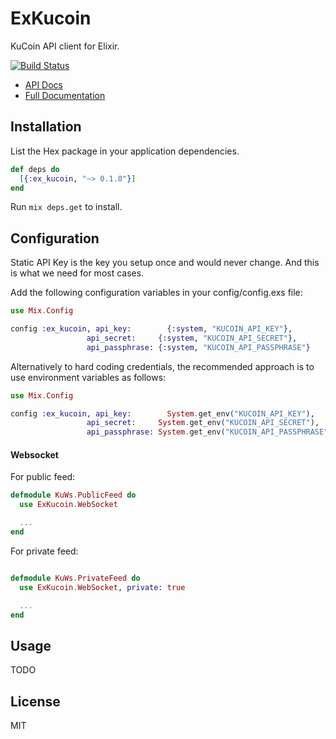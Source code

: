 # ExKucoin

KuCoin API client for Elixir.

[![Build Status](https://travis-ci.com/yurikoval/ex_kucoin.svg?branch=master)](https://travis-ci.com/yurikoval/ex_kucoin)

- [API Docs](https://docs.kucoin.com/)
- [Full Documentation](https://hexdocs.pm/ex_kucoin/ExKucoin.html)

## Installation

List the Hex package in your application dependencies.

```elixir
def deps do
  [{:ex_kucoin, "~> 0.1.0"}]
end
```

Run `mix deps.get` to install.

## Configuration

Static API Key is the key you setup once and would never change. And this is what we need for most cases.

Add the following configuration variables in your config/config.exs file:

```elixir
use Mix.Config

config :ex_kucoin, api_key:        {:system, "KUCOIN_API_KEY"},
                 api_secret:     {:system, "KUCOIN_API_SECRET"},
                 api_passphrase: {:system, "KUCOIN_API_PASSPHRASE"}
```

Alternatively to hard coding credentials, the recommended approach is
to use environment variables as follows:

```elixir
use Mix.Config

config :ex_kucoin, api_key:        System.get_env("KUCOIN_API_KEY"),
                 api_secret:     System.get_env("KUCOIN_API_SECRET"),
                 api_passphrase: System.get_env("KUCOIN_API_PASSPHRASE")
```

#### Websocket

For public feed:

```elixir
defmodule KuWs.PublicFeed do
  use ExKucoin.WebSocket

  ...
end
```

For private feed:
```elixir

defmodule KuWs.PrivateFeed do
  use ExKucoin.WebSocket, private: true

  ...
end
```

## Usage

TODO

## License

MIT
